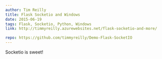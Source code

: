 ```yaml
---
author: Tim Reilly
title: Flask Socketio and Windows
date: 2015-06-19
tags: Flask, Socketio, Python, Windows
link: http://timmyreilly.azurewebsites.net/flask-socketio-and-more/

repo: https://github.com/timmyreilly/Demo-Flask-SocketIO
---
```

Socketio is sweet!
